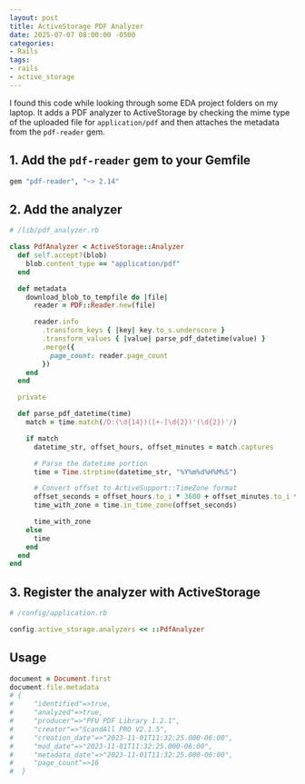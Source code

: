 ```yaml
---
layout: post
title: ActiveStorage PDF Analyzer
date: 2025-07-07 08:00:00 -0500
categories:
- Rails
tags:
- rails
- active_storage
---
```


I found this code while looking through some EDA project folders on my laptop.
It adds a PDF analyzer to ActiveStorage by checking the mime type of the
uploaded file for `application/pdf` and then attaches the metadata from the
`pdf-reader` gem.

## 1. Add the `pdf-reader` gem to your Gemfile

```ruby
gem "pdf-reader", "~> 2.14"
```

## 2. Add the analyzer

```ruby
# /lib/pdf_analyzer.rb

class PdfAnalyzer < ActiveStorage::Analyzer
  def self.accept?(blob)
    blob.content_type == "application/pdf"
  end

  def metadata
    download_blob_to_tempfile do |file|
      reader = PDF::Reader.new(file)

      reader.info
        .transform_keys { |key| key.to_s.underscore }
        .transform_values { |value| parse_pdf_datetime(value) }
        .merge({
          page_count: reader.page_count
        })
    end
  end

  private

  def parse_pdf_datetime(time)
    match = time.match(/D:(\d{14})([+-]\d{2})'(\d{2})'/)

    if match
      datetime_str, offset_hours, offset_minutes = match.captures

      # Parse the datetime portion
      time = Time.strptime(datetime_str, "%Y%m%d%H%M%S")

      # Convert offset to ActiveSupport::TimeZone format
      offset_seconds = offset_hours.to_i * 3600 + offset_minutes.to_i * 60
      time_with_zone = time.in_time_zone(offset_seconds)

      time_with_zone
    else
      time
    end
  end
end
```

## 3. Register the analyzer with ActiveStorage

```ruby
# /config/application.rb

config.active_storage.analyzers << ::PdfAnalyzer
```

## Usage

```ruby
document = Document.first
document.file.metadata
# {
#     "identified"=>true,
#     "analyzed"=>true,
#     "producer"=>"PFU PDF Library 1.2.1",
#     "creator"=>"ScandAll PRO V2.1.5",
#     "creation_date"=>"2023-11-01T11:32:25.000-06:00",
#     "mod_date"=>"2023-11-01T11:32:25.000-06:00",
#     "metadata_date"=>"2023-11-01T11:32:25.000-06:00",
#     "page_count"=>16
#  }
```